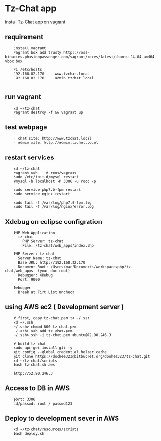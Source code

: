 # Tz-Chat app

install Tz-Chat app on vagrant

## requirement
```	
	install vagrant
	vagrant box add trusty https://oss-binaries.phusionpassenger.com/vagrant/boxes/latest/ubuntu-14.04-amd64-vbox.box
	
	vi /etc/hosts
	192.168.82.170     www.tzchat.local
	192.168.82.170     admin.tzchat.local
	
```

## run vagrant
```
	cd ~/tz-chat
	vagrant destroy -f && vagrant up
```

## test webpage
```
	- chat site: http://www.tzchat.local
	- admin site: http://admin.tzchat.local
```

## restart services
```
	cd ~/tz-chat
	vagrant ssh    # root/vagrant
	sudo /etc/init.d/mysql restart  
	#mysql -h localhost -P 3306 -u root -p
	
	sudo service php7.0-fpm restart
	sudo service nginx restart
	
	sudo tail -f /var/log/php7.0-fpm.log
	sudo tail -f /var/log/nginx/error.log
```

## Xdebug on eclipse configration
```
	PHP Web Application
	  tz-chat
	    PHP Server: tz-chat
	    File: /tz-chat/web_apps/index.php
	    
	PHP Server: tz-chat
	  Server Name: tz-chat
	  Base URL: http://192.168.82.170
	  Document Root: /Users/mac/Documents/workspace/php/tz-chat/web_apps  (your doc root)
	  Debugger: XDebug
	  Port: 9000
	
	Debugger
	  Break at Firt List uncheck
```

## using AWS ec2 ( Development server )
```
	# first, copy tz-chat.pem to ~/.ssh
	cd ~/.ssh
	~/.ssh> chmod 600 tz-chat.pem
	~/.ssh> ssh-add tz-chat.pem
	~/.ssh> ssh -i tz-chat.pem ubuntu@52.90.246.3
	
	# build tz-chat
	sudo apt-get install git -y
	git config --global credential.helper cache
	git clone https://doohee323@bitbucket.org/doohee323/tz-chat.git
	cd ~/tz-chat/scripts
	bash tz-chat.sh aws
	
	http://52.90.246.3
```

## Access to DB in AWS
```
	port: 3306
	id/passwd: root / passwd123
```

## Deploy to development sever in AWS
```
	cd ~/tz-chat/resources/scripts
	bash deploy.sh
```
